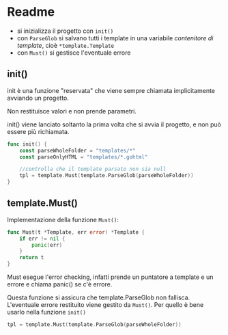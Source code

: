# Readme

- si inizializza il progetto con `init()`
- con `ParseGlob` si salvano tutti i template in una variabile *contenitore di template*, cioè `*template.Template`
- con `Must()` si gestisce l'eventuale errore

## init()

init è una funzione "reservata" che viene sempre chiamata implicitamente avviando un progetto.

Non restituisce valori e non prende parametri.

init() viene lanciato soltanto la prima volta che si avvia il progetto, e non può essere più richiamata.

```Go
func init() {
	const parseWholeFolder = "templates/*"
	const parseOnlyHTML = "templates/*.gohtml"

	//controlla che il template parsato non sia null
	tpl = template.Must(template.ParseGlob(parseWholeFolder))
}
```

## template.Must()

Implementazione della funzione `Must()`:

```Go
func Must(t *Template, err error) *Template {
	if err != nil {
		panic(err)
	}
	return t
}
```

Must esegue l'error checking, infatti prende un puntatore a template e un errore e chiama panic() se c'è errore.

Questa funzione si assicura che template.ParseGlob non fallisca. L'eventuale errore restituito viene gestito da `Must()`.
Per quello è bene usarlo nella funzione `init()`

```Go
tpl = template.Must(template.ParseGlob(parseWholeFolder))
```